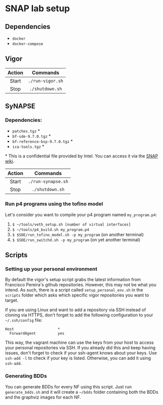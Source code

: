# SNAP lab setup

## Dependencies

 * `docker`
 * `docker-compose`

## Vigor

| Action |     Commands     |
|:------:|:----------------:|
|  Start | `./run-vigor.sh` |
|  Stop  |  `./shutdown.sh` |

## SyNAPSE

### Dependencies:
  * `patches.tgz` \*
  * `bf-sde-9.7.0.tgz` \*
  * `bf-reference-bsp-9.7.0.tgz` \*
  * `ica-tools.tgz` \*

\* This is a confidential file provided by Intel. You can access it via the [SNAP wiki](https://snaplab.2y.net/InstallingTheTofinoSDE). 

| Action |     Commands     |
|:------:|:----------------:|
|  Start | `./run-synapse.sh` |
|  Stop  |  `./shutdown.sh` |

### Run p4 programs using the tofino model

Let's consider you want to compile your p4 program named `my_program.p4`:

1. `$ ~/tools/veth_setup.sh [number of virtual interfaces]`
2. `$ ~/tools/p4_build.sh my_program.p4`
3. `$ $SDE/run_tofino_model.sh -p my_program` (on another terminal)
4. `$ $SDE/run_switchd.sh -p my_program` (on yet another terminal)

## Scripts

### Setting up your personal environment

By default the vigor's setup script grabs the latest information from Francisco Pereira's github repositories. However, this may not be what you intend. As such, there is a script called `setup_personal_env.sh` in the `scripts` folder which asks which specific vigor repositories you want to target.

If you are using Linux and want to add a repository via SSH instead of cloning via HTTPS, don't forget to add the following configuration to your `~/.ssh/config` file:

```
Host                    *
  ForwardAgent          yes 
```

This way, the vagrant machine can use the keys from your host to access your personal repositories via SSH. If you already did this and keep having issues, don't forget to check if your ssh-agent knows about your keys. Use `ssh-add -l` to check if your key is listed. Otherwise, you can add it using `ssh-add`.

### Generating BDDs

You can generate BDDs for every NF using this script. Just run `generate_bdds.sh` and it will create a `~/bdds` folder containing both the BDDs and the graphviz images for each NF.
